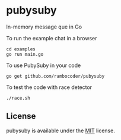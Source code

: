 pubysuby
========

In-memory message que in Go


To run the example chat in a browser
```
cd examples
go run main.go
```

To use PubySuby in your code
```
go get github.com/rambocoder/pubysuby
```

To test the code with race detector
```
./race.sh
```

License
-------

pubysuby is available under the [MIT](./license) license.